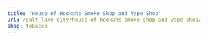 ```yaml
---
title: "House of Hookahs Smoke Shop and Vape Shop"
url: /salt-lake-city/house-of-hookahs-smoke-shop-and-vape-shop/
shop: tobacco
---
```

